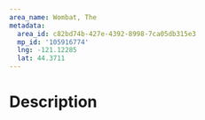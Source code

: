 ```yaml
---
area_name: Wombat, The
metadata:
  area_id: c82bd74b-427e-4392-8998-7ca05db315e3
  mp_id: '105916774'
  lng: -121.12285
  lat: 44.3711
---
```

# Description
